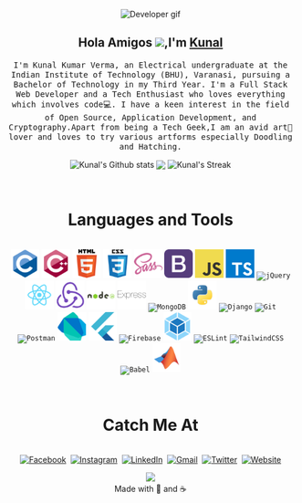 <p align='center'>
  <img  src="https://github.com/KKVANONYMOUS/kkvanonymous/blob/master/gifs/Developer.gif" alt="Developer gif">
</p>
<h2 align="center">Hola Amigos <img width="30px" src="https://github.com/KKVANONYMOUS/kkvanonymous/blob/master/gifs/Hi.gif">,I'm <a href="http://kkvanonymous.github.io/">Kunal</a></h2>
<p align="center">
  <samp>
I'm Kunal Kumar Verma, an Electrical undergraduate at the Indian Institute of Technology (BHU), Varanasi, pursuing a Bachelor of Technology in my Third Year. I'm a Full Stack Web Developer and a Tech Enthusiast who loves everything which involves code💻. I have a keen interest in the field of Open Source, Application Development, and Cryptography.Apart from being a Tech Geek,I am an avid art🎨 lover and loves to try various artforms especially Doodling and Hatching.
  </samp>
</p>
<p align="center">
<img align="center" src="https://github-readme-stats.vercel.app/api?username=kkvanonymous&show_icons=true&border=true&icon_color=79ff97&text_color=efefef&bg_color=24292e&title_color=fff" alt="Kunal's Github stats">
<img align="center" src="https://github-readme-stats.vercel.app/api/top-langs/?username=kkvanonymous&hide_title=false&layout=compact&bg_color=24292e&text_color=fff&title_color=fff">
<img align="center" src="https://github-readme-streak-stats.herokuapp.com/?user=kkvanonymous&theme=tokyonight" alt="Kunal's Streak">
</p><br>
<h1 align="center">Languages and Tools</h1>
<p align="center">
<br>
 <code><img height="50" src="https://github.com/devicons/devicon/blob/master/icons/c/c-original.svg" alt="C"></code>
<code><img height="50" src="https://raw.githubusercontent.com/devicons/devicon/master/icons/cplusplus/cplusplus-original.svg" alt="C++"></code>
<code><img height="50" src="https://raw.githubusercontent.com/github/explore/80688e429a7d4ef2fca1e82350fe8e3517d3494d/topics/html/html.png" alt="HTML"></code>
<code><img height="50" src="https://raw.githubusercontent.com/github/explore/80688e429a7d4ef2fca1e82350fe8e3517d3494d/topics/css/css.png" alt="CSS"></code>
<code><img height="50" src="https://raw.githubusercontent.com/github/explore/80688e429a7d4ef2fca1e82350fe8e3517d3494d/topics/sass/sass.png" alt="SASS"></code>
<code><img height="50" src="https://raw.githubusercontent.com/github/explore/80688e429a7d4ef2fca1e82350fe8e3517d3494d/topics/bootstrap/bootstrap.png" alt="Bootstrap"></code>
<code><img height="50" src="https://raw.githubusercontent.com/github/explore/80688e429a7d4ef2fca1e82350fe8e3517d3494d/topics/javascript/javascript.png" alt="Javascript"></code>
<code><img height="50" src="https://raw.githubusercontent.com/github/explore/80688e429a7d4ef2fca1e82350fe8e3517d3494d/topics/typescript/typescript.png" alt="Typescript"></code>
<code><img height="50" src="https://www.vectorlogo.zone/logos/jquery/jquery-ar21.svg" alt="jQuery"></code> 
<code><img height="50" src="https://raw.githubusercontent.com/github/explore/80688e429a7d4ef2fca1e82350fe8e3517d3494d/topics/react/react.png" alt="ReactJS"></code>
<code><img height="50" src="https://raw.githubusercontent.com/github/explore/80688e429a7d4ef2fca1e82350fe8e3517d3494d/topics/redux/redux.png" alt="Redux"></code>
<code><img height="50" src="https://github.com/devicons/devicon/blob/master/icons/nodejs/nodejs-original-wordmark.svg" alt="NodeJS"></code>
<code><img height="50" src="https://raw.githubusercontent.com/github/explore/80688e429a7d4ef2fca1e82350fe8e3517d3494d/topics/express/express.png" alt="Express"></code>
<code><img height="50" src="https://www.vectorlogo.zone/logos/mongodb/mongodb-ar21.svg" alt="MongoDB"></code>
<code><img height="50" src="https://raw.githubusercontent.com/github/explore/80688e429a7d4ef2fca1e82350fe8e3517d3494d/topics/python/python.png" alt="Python"></code>
<code><img height="50" src="https://www.vectorlogo.zone/logos/djangoproject/djangoproject-ar21.svg" alt="Django"></code>
<code><img height="50" src="https://www.vectorlogo.zone/logos/git-scm/git-scm-icon.svg" alt="Git"></code>
<code><img  height="50" src="https://www.vectorlogo.zone/logos/getpostman/getpostman-icon.svg" alt="Postman"></code>
<code><img height="50" src="https://github.com/devicons/devicon/blob/master/icons/dart/dart-original.svg" alt="Dart"></code>
<code><img height="50" src="https://github.com/devicons/devicon/blob/master/icons/flutter/flutter-original.svg" alt="Flutter"></code>
<code><img height="50" src="https://www.vectorlogo.zone/logos/firebase/firebase-icon.svg" alt="Firebase"></code>
<code><img height="50" src="https://github.com/devicons/devicon/blob/master/icons/webpack/webpack-original.svg" alt="Webpack"></code>
<code><img height="50" src="https://www.vectorlogo.zone/logos/eslint/eslint-ar21.svg" alt="ESLint"></code>
<code><img height="50" src="https://www.vectorlogo.zone/logos/tailwindcss/tailwindcss-icon.svg" alt="TailwindCSS"></code>
<code><img height="50" src="https://www.vectorlogo.zone/logos/babeljs/babeljs-icon.svg" alt="Babel"></code>
<code><img height="50" src="https://github.com/devicons/devicon/blob/master/icons/matlab/matlab-original.svg" alt="Matlab"></code>
</p><br>
<h1 align="center">Catch Me At</h1>
<p align="center">
<br>
<a href="https://www.facebook.com/kkvanonymous/"><img src="https://img.shields.io/badge/facebook-%231877F2.svg?&style=for-the-badge&logo=facebook&logoColor=white" alt="Facebook" /></a>&nbsp;
<a href="https://www.instagram.com/kunal_kumar_verma.io/"><img src="https://img.shields.io/badge/instagram-%23E4405F.svg?&style=for-the-badge&logo=instagram&logoColor=white" alt="Instagram" /></a>&nbsp;
<a href="https://www.linkedin.com/in/kkvanonymous/"><img src="https://img.shields.io/badge/linkedin-%230077B5.svg?&style=for-the-badge&logo=linkedin&logoColor=white" alt="LinkedIn" /></a>&nbsp;
<a href="mailto:kunal.kumar.verma2001@gmail.com?subject=Hola%20Kunal"><img src="https://img.shields.io/badge/gmail-%23D14836.svg?&style=for-the-badge&logo=gmail&logoColor=white" alt="Gmail"/></a>&nbsp;
<a href="https://twitter.com/kkvanonymous/"><img src="https://img.shields.io/badge/Twitter-1DA1F2?style=for-the-badge&logo=twitter&logoColor=white" alt="Twitter" /></a>&nbsp;
<a href="https://kkvanonymous.github.io/"><img alt="Website" src="https://img.shields.io/website?style=for-the-badge&up_message=portfolio&url=https%3A%2F%2Fkkvanonymous.github.io%2F"></a>
</p>

<p align="center">
  <img src="https://komarev.com/ghpvc/?username=kkvanonymous"><br>
Made with 💖 and ☕</p>
